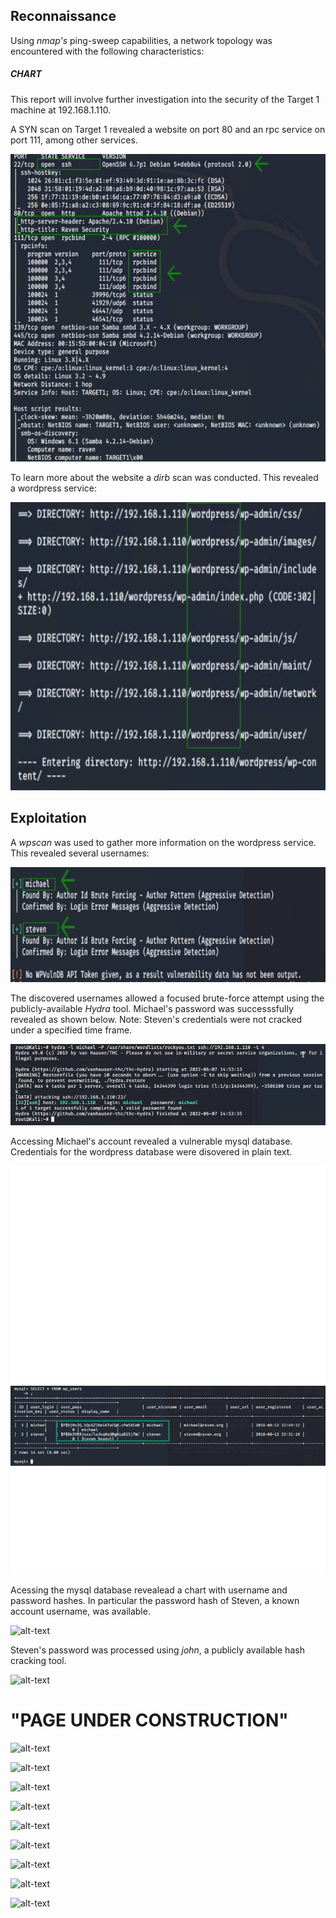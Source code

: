 ## Reconnaissance 

Using *nmap's* ping-sweep capabilities, a network topology was encountered with the following characteristics:

##### CHART

This report will involve further investigation into the security of the Target 1 machine at 192.168.1.110.

A SYN scan on Target 1 revealed a website on port 80 and an rpc service on port 111, among other services.

![alt-text](https://github.com/Travis-Dominguez/Attacking_a_Vulnerable_Network/blob/main/Images/Target_1_Nmap_Results.png "Target_1_Nmap_Results")

To learn more about the website a *dirb* scan was conducted. This revealed a wordpress service:

![alt-text](https://github.com/Travis-Dominguez/Attacking_a_Vulnerable_Network/blob/main/Images/Target_1_Dirb_Results.png "Target_1_Dirb_Results")

## Exploitation

A *wpscan* was used to gather more information on the wordpress service. 
This revealed several usernames: 

![alt-text](https://github.com/Travis-Dominguez/Attacking_a_Vulnerable_Network/blob/main/Images/Target_1_Wpscan_Results.png "Target_1_Wpscan_Results")

The discovered usernames allowed a focused brute-force attempt using the publicly-available *Hydra* tool.
Michael's password was successsfully revealed as shown below. 
Note: Steven's credentials were not cracked under a specified time frame.

![alt-text](https://github.com/Travis-Dominguez/Attacking_a_Vulnerable_Network/blob/main/Images/Successful_Hydra_Attack_On_Michael.png "Successful_Hydra_Attack_On_Michael")

Accessing Michael's account revealed a vulnerable mysql database. Credentials for the wordpress database were disovered in plain text. 

![alt-text](https://github.com/Travis-Dominguez/Attacking_a_Vulnerable_Network/blob/main/Images/Exposed_Wordpress_Hashes.png "Exposed_Wordpress_Hashes")

Acessing the mysql database revealead a chart with username and password hashes. 
In particular the password hash of Steven, a known account username, was available.

![alt-text](https://github.com/Travis-Dominguez/Attacking_a_Vulnerable_Network/blob/main/Images/.png "")

Steven's password was processed using *john*, a publicly available hash cracking tool.

![alt-text](https://github.com/Travis-Dominguez/Attacking_a_Vulnerable_Network/blob/main/Images/.png "")

# "PAGE UNDER CONSTRUCTION"

![alt-text](https://github.com/Travis-Dominguez/Attacking_a_Vulnerable_Network/blob/main/Images/.png "")



![alt-text](https://github.com/Travis-Dominguez/Attacking_a_Vulnerable_Network/blob/main/Images/.png "")




![alt-text](https://github.com/Travis-Dominguez/Attacking_a_Vulnerable_Network/blob/main/Images/.png "")




![alt-text](https://github.com/Travis-Dominguez/Attacking_a_Vulnerable_Network/blob/main/Images/.png "")




![alt-text](https://github.com/Travis-Dominguez/Attacking_a_Vulnerable_Network/blob/main/Images/.png "")




![alt-text](https://github.com/Travis-Dominguez/Attacking_a_Vulnerable_Network/blob/main/Images/.png "")




![alt-text](https://github.com/Travis-Dominguez/Attacking_a_Vulnerable_Network/blob/main/Images/.png "")




![alt-text](https://github.com/Travis-Dominguez/Attacking_a_Vulnerable_Network/blob/main/Images/.png "")




![alt-text](https://github.com/Travis-Dominguez/Attacking_a_Vulnerable_Network/blob/main/Images/.png "")










 


